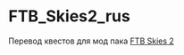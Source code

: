 # FTB_Skies2_rus
Перевод квестов для мод пака [FTB Skies 2](https://www.curseforge.com/minecraft/modpacks/ftb-skies-2)


